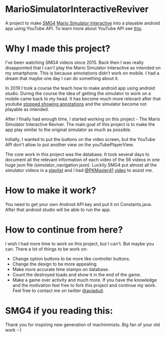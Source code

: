 # MarioSimulatorInteractiveReviver
A project to make [SMG4](https://www.youtube.com/user/supermarioglitchy4) [Mario Simulator Interactive](https://youtu.be/EFeeKPXC-HA) into a playable android app using YouTube API. To learn more about YouTube API see [this](https://developers.google.com/youtube/android/player).

# Why I made this project?
I've been watching SMG4 videos since 2015. Back then I was really disappointed that I can't play the Mario Simulator Interactive as intended on my smartphone. This is because annotations didn’t work on mobile. I had a dream that maybe one day I can do something about it.

In 2019 I took a course the teach how to make android app using android studio. During the course the idea of getting the simulator to work on a mobile came back to my head. It has become much more relevant after that youtube [stopped showing annotations](https://mashable.com/article/the-death-of-youtube-annotations/) and the simulator become not playable as intended.

After I finally had enough time, I started working on this project - The Mario Simulator Interactive Reviver. The main goal of this project is to make the app play similar to the original simulator as much as possible.

Initially, I wanted to put the buttons on the video screen, but the YouTube API don't allow to put another view on the youTubePlayerView.

The core work in this project was the database. It took several days to document all the relevant information of each video of the 56 videos in one huge json file (simulator_navigation.json).
Luckily SMG4 put almost all the simulator videos in a [playlist](https://www.youtube.com/playlist?list=PLqtXS2zBPMiTCrDc-LSWr03fJSx916koi) and I had [@PKMaster41](https://twitter.com/PKMaster41) [video](https://www.youtube.com/watch?v=vknAtaZJB2M) to assist me.

# How to make it work?
You need to get your own Android API key and put it on Constants.java. After that android studio will be able to run the app.

# How to continue from here?
I wish I had more time to work on this project, but I can't. But maybe you can.
There a lot of things to be work on:
* Change option buttons to be more like controller buttons.
* Change the design to be more appealing.
* Make more accurate time stamps on database.
* Count the destroyed toads and show it in the end of the game.
* Make a game over activity
and much more.
If you have the knowledge and the motivation feel free to fork this project and continue my work. Feel free to contact me on twitter [@aviadud](https://twitter.com/aviadud).

# SMG4 if you reading this:
Thank you for inspiring new generation of machinimists. Big fan of your old work :-) 

